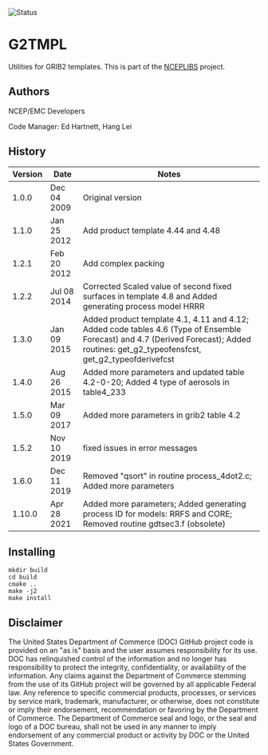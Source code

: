 ![Status](https://github.com/NOAA-EMC/NCEPLIBS-sp/workflows/Build%20and%20Test/badge.svg)

# G2TMPL

Utilities for GRIB2 templates. This is part of the
[NCEPLIBS](https://github.com/NOAA-EMC/NCEPLIBS) project.

## Authors

NCEP/EMC Developers

Code Manager: Ed Hartnett, Hang Lei

## History

Version | Date | Notes
--------|------|------
1.0.0 | Dec  04 2009 | Original version
1.1.0 | Jan  25 2012 | Add product template 4.44 and 4.48
1.2.1 | Feb  20 2012 | Add complex packing
1.2.2 | Jul  08 2014 | Corrected Scaled value of second fixed surfaces in template 4.8 and Added generating process model HRRR
1.3.0 | Jan  09 2015 | Added product template 4.1, 4.11 and 4.12; Added code tables 4.6 (Type of Ensemble Forecast) and 4.7 (Derived Forecast); Added routines: get_g2_typeofensfcst, get_g2_typeofderivefcst
1.4.0 | Aug  26 2015 | Added more parameters and updated table 4.2-0-20; Added 4 type of aerosols in table4_233
1.5.0 | Mar  09 2017 | Added more parameters in grib2 table 4.2
1.5.2 | Nov  10 2019 | fixed issues in error messages
1.6.0 | Dec  11 2019 | Removed "qsort" in routine process_4dot2.c; Added more parameters
1.10.0 | Apr  28 2021| Added more parameters; Added generating process ID for models: RRFS and CORE; Removed routine gdtsec3.f (obsolete)

## Installing

```
mkdir build
cd build
cmake ..
make -j2
make install
```

## Disclaimer

The United States Department of Commerce (DOC) GitHub project code is
provided on an "as is" basis and the user assumes responsibility for
its use. DOC has relinquished control of the information and no longer
has responsibility to protect the integrity, confidentiality, or
availability of the information. Any claims against the Department of
Commerce stemming from the use of its GitHub project will be governed
by all applicable Federal law. Any reference to specific commercial
products, processes, or services by service mark, trademark,
manufacturer, or otherwise, does not constitute or imply their
endorsement, recommendation or favoring by the Department of
Commerce. The Department of Commerce seal and logo, or the seal and
logo of a DOC bureau, shall not be used in any manner to imply
endorsement of any commercial product or activity by DOC or the United
States Government.







